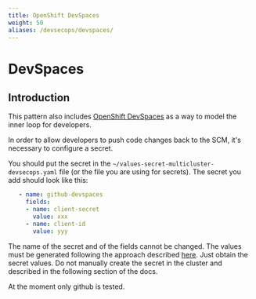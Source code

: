 ```yaml
---
title: OpenShift DevSpaces
weight: 50
aliases: /devsecops/devspaces/
---
```


# DevSpaces

## Introduction

This pattern also includes [OpenShift DevSpaces](https://access.redhat.com/products/red-hat-openshift-dev-spaces) as a way to model the inner loop for developers.

In order to allow developers to push code changes back to the SCM, it's necessary to configure a secret.

You should put the secret in the `~/values-secret-multicluster-devsecops.yaml` file (or the file you are using for secrets). The secret you add should look like this:

```yaml
   - name: github-devspaces
     fields:
     - name: client-secret
       value: xxx
     - name: client-id
       value: yyy
```

The name of the secret and of the fields cannot be changed. The values must be generated following the approach described [here](https://www.eclipse.org/che/docs/stable/administration-guide/configuring-oauth-2-for-github/#setting-up-the-github-oauth-app). Just obtain the secret values. Do not manually create the secret in the cluster and described in the following section of the docs.

At the moment only github is tested.